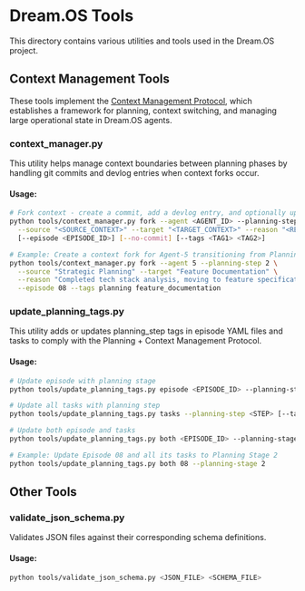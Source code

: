 # Dream.OS Tools

This directory contains various utilities and tools used in the Dream.OS project.

## Context Management Tools

These tools implement the [Context Management Protocol](../runtime/agent_comms/governance/protocols/CONTEXT_MANAGEMENT_PROTOCOL.md), which establishes a framework for planning, context switching, and managing large operational state in Dream.OS agents.

### context_manager.py

This utility helps manage context boundaries between planning phases by handling git commits and devlog entries when context forks occur.

#### Usage:

```bash
# Fork context - create a commit, add a devlog entry, and optionally update episode metadata
python tools/context_manager.py fork --agent <AGENT_ID> --planning-step <STEP> \
  --source "<SOURCE_CONTEXT>" --target "<TARGET_CONTEXT>" --reason "<REASON>" \
  [--episode <EPISODE_ID>] [--no-commit] [--tags <TAG1> <TAG2>]

# Example: Create a context fork for Agent-5 transitioning from Planning to Feature Documentation
python tools/context_manager.py fork --agent 5 --planning-step 2 \
  --source "Strategic Planning" --target "Feature Documentation" \
  --reason "Completed tech stack analysis, moving to feature specification" \
  --episode 08 --tags planning feature_documentation
```

### update_planning_tags.py

This utility adds or updates planning_step tags in episode YAML files and tasks to comply with the Planning + Context Management Protocol.

#### Usage:

```bash
# Update episode with planning stage
python tools/update_planning_tags.py episode <EPISODE_ID> --planning-stage <STAGE>

# Update all tasks with planning step
python tools/update_planning_tags.py tasks --planning-step <STEP> [--task-filter <FILTER>]

# Update both episode and tasks
python tools/update_planning_tags.py both <EPISODE_ID> --planning-stage <STAGE>

# Example: Update Episode 08 and all its tasks to Planning Stage 2
python tools/update_planning_tags.py both 08 --planning-stage 2
```

## Other Tools

### validate_json_schema.py

Validates JSON files against their corresponding schema definitions.

#### Usage:

```bash
python tools/validate_json_schema.py <JSON_FILE> <SCHEMA_FILE>
``` 